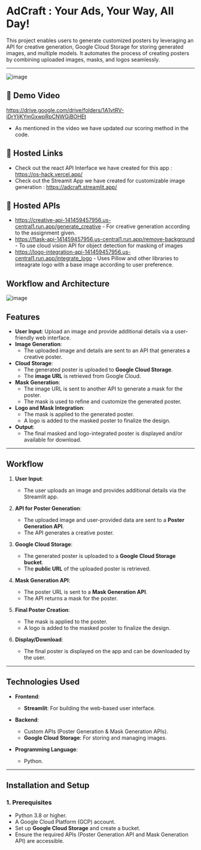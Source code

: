 # **AdCraft : Your Ads, Your Way, All Day!**

This project enables users to generate customized posters by leveraging an API for creative generation, Google Cloud Storage for storing generated images, and multiple models. It automates the process of creating posters by combining uploaded images, masks, and logos seamlessly.

---
![image](https://github.com/user-attachments/assets/f6559450-a3f2-4a57-824a-dd51b6d1d108)

## 🔗 Demo Video
https://drive.google.com/drive/folders/1A1vtRV-iDrYIjKYmGxwpRpCNWGjBOHEt

- As mentioned in the video we have updated our scoring method in the code.
## 🔗 Hosted Links

- Check out the react API Interface we have created for this app : https://os-hack.vercel.app/
- Check out the Streamit App we have created for customizable image generation : https://adcraft.streamlit.app/

## 🔗 Hosted APIs

- https://creative-api-141459457956.us-central1.run.app/generate_creative - For creative generation according to the assignment given.
- https://flask-api-141459457956.us-central1.run.app/remove-background - To use cloud vision API for object detection for masking of images
- https://logo-integration-api-141459457956.us-central1.run.app/integrate_logo - Uses Pillow and other libraries to inteagrate logo with a base image according to user preference.

## Workflow and Architecture

![image](https://github.com/user-attachments/assets/3b0ddf0c-a6f5-4652-a033-b8d635d1e982)



## **Features**
- **User Input**: Upload an image and provide additional details via a user-friendly web interface.
- **Image Generation**: 
  - The uploaded image and details are sent to an API that generates a creative poster.
- **Cloud Storage**: 
  - The generated poster is uploaded to **Google Cloud Storage**.
  - The **image URL** is retrieved from Google Cloud.
- **Mask Generation**:
  - The image URL is sent to another API to generate a mask for the poster.
  - The mask is used to refine and customize the generated poster.
- **Logo and Mask Integration**:
  - The mask is applied to the generated poster.
  - A logo is added to the masked poster to finalize the design.
- **Output**:
  - The final masked and logo-integrated poster is displayed and/or available for download.

---

## **Workflow**

1. **User Input**:
   - The user uploads an image and provides additional details via the Streamlit app.

2. **API for Poster Generation**:
   - The uploaded image and user-provided data are sent to a **Poster Generation API**.
   - The API generates a creative poster.

3. **Google Cloud Storage**:
   - The generated poster is uploaded to a **Google Cloud Storage bucket**.
   - The **public URL** of the uploaded poster is retrieved.

4. **Mask Generation API**:
   - The poster URL is sent to a **Mask Generation API**.
   - The API returns a mask for the poster.

5. **Final Poster Creation**:
   - The mask is applied to the poster.
   - A logo is added to the masked poster to finalize the design.

6. **Display/Download**:
   - The final poster is displayed on the app and can be downloaded by the user.

---

## **Technologies Used**

- **Frontend**:
  - **Streamlit**: For building the web-based user interface.
  
- **Backend**:
  - Custom APIs (Poster Generation & Mask Generation APIs).
  - **Google Cloud Storage**: For storing and managing images.
  
- **Programming Language**:
  - Python.

---

## **Installation and Setup**

### **1. Prerequisites**
- Python 3.8 or higher.
- A Google Cloud Platform (GCP) account.
- Set up **Google Cloud Storage** and create a bucket.
- Ensure the required APIs (Poster Generation API and Mask Generation API) are accessible.

